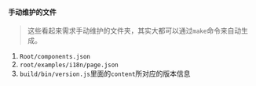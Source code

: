#### 手动维护的文件

> 这些看起来需求手动维护的文件夹，其实大都可以通过`make`命令来自动生成。

1. `Root/components.json`
2. `root/examples/i18n/page.json`
3. `build/bin/version.js`里面的`content`所对应的版本信息

